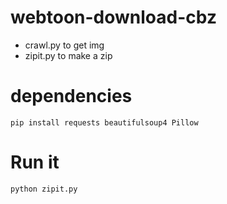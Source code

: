 # webtoon-download-cbz
- crawl.py to get img
- zipit.py to make a zip
# dependencies
```
pip install requests beautifulsoup4 Pillow
```
# Run it
```
python zipit.py
```

